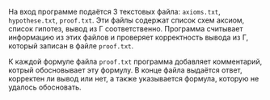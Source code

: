 На вход программе подаётся 3 текстовых файла: `axioms.txt`, `hypothese.txt`, `proof.txt`. Эти файлы содержат список схем аксиом, список гипотез, вывод из Г соответственно. Программа считывает информацию из этих файлов и проверяет корректность вывода из Г, который записан в файле `proof.txt`. 

К каждой формуле файла `proof.txt` программа добавляет комментарий, котрый обосновывает эту формулу. В конце файла выдаётся ответ, корректен ли вывод или нет, а также указывается формула, которую не удалось обосновать.
